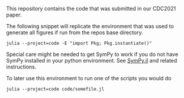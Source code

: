 This repository contains the code that was submitted in our CDC2021 paper. 

The following snippet will replicate the environment that was used to generate all figures if run from the repos base directory.
```
julia --project=code -E "import Pkg; Pkg.instantiate()"
```
Special care might be needed to get SymPy to work if you do not have SymPy installed in your python environment. See [SymPy.jl](https://github.com/JuliaPy/SymPy.jl) and related instructions.

To later use this environment to run one of the scripts you would do
```
julia --project=code code/somefile.jl
```
